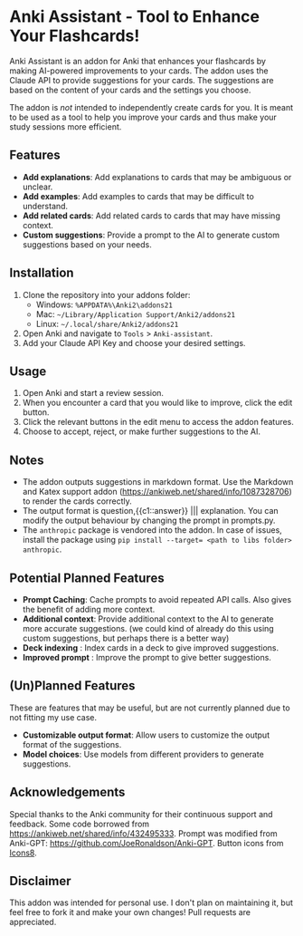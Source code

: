 # Anki Assistant - Tool to Enhance Your Flashcards!

Anki Assistant is an addon for Anki that enhances your flashcards by making AI-powered improvements to your cards. The addon uses the Claude API to provide suggestions for your cards. The suggestions are based on the content of your cards and the settings you choose.

The addon is *not* intended to independently create cards for you. It is meant to be used as a tool to help you improve your cards and thus make your study sessions more efficient. 

## Features

- **Add explanations**: Add explanations to cards that may be ambiguous or unclear.
- **Add examples**: Add examples to cards that may be difficult to understand.
- **Add related cards**: Add related cards to cards that may have missing context.
- **Custom suggestions**: Provide a prompt to the AI to generate custom suggestions based on your needs.

## Installation

1. Clone the repository into your addons folder:
   - Windows: `%APPDATA%\Anki2\addons21`
   - Mac: `~/Library/Application Support/Anki2/addons21`
   - Linux: `~/.local/share/Anki2/addons21`
2. Open Anki and navigate to `Tools` > `Anki-assistant`.
3. Add your Claude API Key and choose your desired settings.

## Usage

1. Open Anki and start a review session.
2. When you encounter a card that you would like to improve, click the edit button.
3. Click the relevant buttons in the edit menu to access the addon features.
4. Choose to accept, reject, or make further suggestions to the AI.

## Notes

- The addon outputs suggestions in markdown format. Use the Markdown and Katex support addon (https://ankiweb.net/shared/info/1087328706) to render the cards correctly. 
- The output format is question,{{c1::answer}} ||| explanation. You can modify the output behaviour by changing the prompt in prompts.py.
- The `anthropic` package is vendored into the addon. In case of issues, install the package using `pip install --target= <path to libs folder> anthropic`.

## Potential Planned Features 
- **Prompt Caching**: Cache prompts to avoid repeated API calls. Also gives the benefit of adding more context.
- **Additional context**: Provide additional context to the AI to generate more accurate suggestions. (we could kind of already do this using custom suggestions, but perhaps there is a better way)
- **Deck indexing** : Index cards in a deck to give improved suggestions.
- **Improved prompt** : Improve the prompt to give better suggestions.

## (Un)Planned Features
These are features that may be useful, but are not currently planned due to not fitting my use case.
- **Customizable output format**: Allow users to customize the output format of the suggestions.
- **Model choices**: Use models from different providers to generate suggestions.

## Acknowledgements

Special thanks to the Anki community for their continuous support and feedback. Some code borrowed from https://ankiweb.net/shared/info/432495333. Prompt was modified from Anki-GPT: https://github.com/JoeRonaldson/Anki-GPT. Button icons from <a target="_blank" href="https://icons8.com">Icons8</a>.


## Disclaimer

This addon was intended for personal use. I don't plan on maintaining it, but feel free to fork it and make your own changes! Pull requests are appreciated. 




